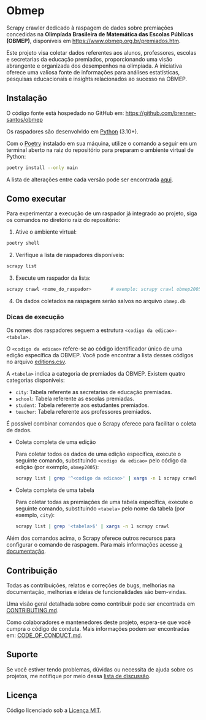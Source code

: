 # Obmep

Scrapy crawler dedicado à raspagem de dados sobre premiações concedidas na **Olimpíada Brasileira de Matemática das Escolas Públicas (OBMEP)**, disponíveis em https://www.obmep.org.br/premiados.htm.

Este projeto visa coletar dados referentes aos alunos, professores, escolas e secretarias da educação premiados, proporcionando uma visão abrangente e organizada dos desempenhos na olimpíada. A iniciativa oferece uma valiosa fonte de informações para análises estatísticas, pesquisas educacionais e insights relacionados ao sucesso na OBMEP.

## Instalação

O código fonte está hospedado no GitHub em: https://github.com/brenner-santos/obmep

Os raspadores são desenvolvido em [Python](https://docs.python.org/3/) (3.10+).

Com o [Poetry](https://python-poetry.org/) instalado em sua máquina, utilize o comando a seguir em um terminal aberto na raiz do repositório para preparam o ambiente virtual de Python:

```bash
poetry install --only main
```

A lista de alterações entre cada versão pode ser encontrada [aqui](CHANGELOG.md).

## Como executar

Para experimentar a execução de um raspador já integrado ao projeto, siga os comandos no diretório raiz do repositório:

1. Ative o ambiente virtual: 

```bash
poetry shell
``` 

2. Verifique a lista de raspadores disponíveis:

```bash
scrapy list
```

3. Execute um raspador da lista:

```bash
scrapy crawl <nome_do_raspador>       # exemplo: scrapy crawl obmep2005-city
```

4. Os dados coletados na raspagem serão salvos no arquivo `obmep.db`

### Dicas de execução

Os nomes dos raspadores seguem a estrutura `<codigo da edicao>-<tabela>`. 

O `<codigo da edicao>` refere-se ao código identificador único de uma edição específica da OBMEP. Você pode encontrar a lista desses códigos no arquivo [editions.csv](./obmep/resources/editions.csv).

A `<tabela>` indica a categoria de premiados da OBMEP. Existem quatro categorias disponíveis:

- `city`: Tabela referente as secretarias de educação premiadas.
- `school`: Tabela referente as escolas premiadas.
- `student`: Tabela referente aos estudantes premiados.
- `teacher`: Tabela referente aos professores premiados.

É possível combinar comandos que o Scrapy oferece para facilitar o coleta de dados.

- Coleta completa de uma edição

    Para coletar todos os dados de uma edição específica, execute o seguinte comando, substituindo `<codigo da edicao>` pelo código da edição (por exemplo, `obmep2005`):

    ```bash
    scrapy list | grep '^<codigo da edicao>' | xargs -n 1 scrapy crawl
    ```

- Coleta completa de uma tabela
    
    Para coletar todas as premiações de uma tabela específica, execute o seguinte comando, substituindo `<tabela>` pelo nome da tabela (por exemplo, `city`):

    ```bash
    scrapy list | grep '<tabela>$' | xargs -n 1 scrapy crawl
    ```

Além dos comandos acima, o Scrapy oferece outros recursos para configurar o comando de raspagem. Para mais informações acesse [a documentação](https://docs.scrapy.org/en/latest/topics/commands.html#crawl).

## Contribuição

Todas as contribuições, relatos e correções de bugs, melhorias na documentação, melhorias e ideias de funcionalidades são bem-vindas.

Uma visão geral detalhada sobre como contribuir pode ser encontrada em [CONTRIBUTING.md](./CONTRIBUTING.md).

Como colaboradores e mantenedores deste projeto, espera-se que você cumpra o código de conduta. Mais informações podem ser encontradas em: [CODE_OF_CONDUCT.md](./CODE_OF_CONDUCT.md).

## Suporte

Se você estiver tendo problemas, dúvidas ou necessita de ajuda sobre os projetos, me notifique por meio dessa [lista de discussão](https://github.com/brenner-santos/obmep/issues).

## Licença

Código licenciado sob a [Licença MIT](./LICENSE).